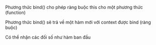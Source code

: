 Phương thức bind() cho phép ràng buộc this cho một phương thức (function)

Phương thức bind() sẽ trả về một hàm mới với context được bind (ràng buộc)

Có thể nhận các đối số như hàm ban đầu
